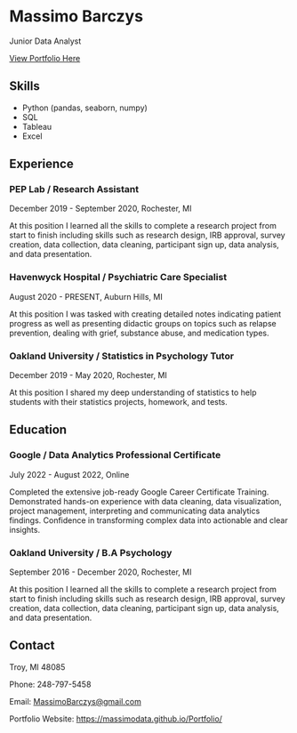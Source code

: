 
# Massimo Barczys
Junior Data Analyst

[View Portfolio Here](https://github.com/MassimoData/Portfolio)

## Skills
- Python (pandas, seaborn, numpy) 
- SQL
- Tableau
- Excel
## Experience

### PEP Lab / Research Assistant
December 2019 - September 2020,  Rochester, MI

At this position I learned all the skills to complete a research project from start to finish including skills such as research design, IRB approval, survey creation, data collection, data cleaning, participant sign up, data analysis, and data presentation.

### Havenwyck Hospital / Psychiatric Care Specialist
August 2020 - PRESENT,  Auburn Hills, MI

At this position I was tasked with creating detailed notes indicating patient progress as well as presenting didactic groups on topics such as relapse prevention, dealing with grief, substance abuse, and medication types.

### Oakland University / Statistics in Psychology Tutor
December  2019 - May 2020,  Rochester, MI

At this position I shared my deep understanding of statistics to help students with their statistics projects, homework, and tests.

## Education

### Google / Data Analytics Professional Certificate
July 2022 - August 2022,  Online

Completed the extensive job-ready Google Career Certificate Training. Demonstrated hands-on experience with data cleaning, data visualization, project management, interpreting and communicating data analytics findings. Confidence in transforming complex data into actionable and clear insights.

### Oakland University / B.A Psychology
September 2016 - December 2020,  Rochester, MI

At this position I learned all the skills to complete a research project from start to finish including skills such as research design, IRB approval, survey creation, data collection, data cleaning, participant sign up, data analysis, and data presentation.
## Contact
Troy, MI 48085

Phone: 248-797-5458

Email: MassimoBarczys@gmail.com

Portfolio Website: https://massimodata.github.io/Portfolio/
